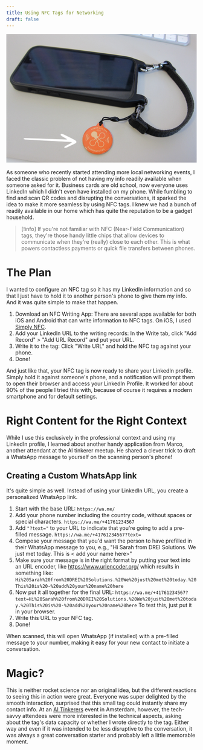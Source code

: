 ```yaml
---
title: Using NFC Tags for Networking
draft: false
---
```

![400](nfc.png)

As someone who recently started attending more local networking events, I faced the classic problem of not having my info readily available when someone asked for it. Business cards are old school, now everyone uses LinkedIn which I didn't even have installed on my phone. While fumbling to find and scan QR codes and disrupting the conversations, it sparked the idea to make it more seamless by using NFC tags. I knew we had a bunch of readily available in our home which has quite the reputation to be a gadget household.

>[!info]
>If you're not familiar with NFC (Near-Field Communication) tags, they're those handy little chips that allow devices to communicate when they're (really) close to each other. This is what powers contactless payments or quick file transfers between phones. 

# The Plan
I wanted to configure an NFC tag so it has my LinkedIn information and so that I just have to hold it to another person's phone to give them my info. And it was quite simple to make that happen.

1. Download an NFC Writing App: There are several apps available for both iOS and Android that can write information to NFC tags. On iOS, I used [Simply NFC](https://apps.apple.com/us/app/simply-nfc-tag-writer-reader/id1262550712).
2. Add your LinkedIn URL to the writing records: In the Write tab, click "Add Record" > "Add URL Record" and put your URL.
3. Write it to the tag: Click "Write URL" and hold the NFC tag against your phone.
4. Done!

 And just like that, your NFC tag is now ready to share your LinkedIn profile. Simply hold it against someone's phone, and a notification will prompt them to open their browser and access your LinkedIn Profile. It worked for about 90% of the people I tried this with, because of course it requires a modern smartphone and for default settings. 
# Right Content for the Right Context
While I use this exclusively in the professional context and using my LinkedIn profile, I learned about another handy application from Marco, another attendant at the AI tinkerer meetup. He shared a clever trick to draft a WhatsApp message to yourself on the scanning person's phone!
## Creating a Custom WhatsApp link
It's quite simple as well. Instead of using your LinkedIn URL, you create a personalized WhatsApp link.

1. Start with the base URL: `https://wa.me/`
2. Add your phone number including the country code, without spaces or special characters. `https://wa.me/+41761234567`
4. Add `"?text="` to your URL to indicate that you're going to add a pre-filled message. `https://wa.me/+41761234567?text=`
5. Compose your message that you'd want the person to have prefilled in their WhatsApp message to you, e.g., "Hi Sarah from DREI Solutions. We just met today. This is \< add your name here\>"
6. Make sure your message is in the right format by putting your text into an URL encoder, like https://www.urlencoder.org/ which results in something like: `Hi%20Sarah%20from%20DREI%20Solutions.%20We%20just%20met%20today.%20This%20is%20-%20add%20your%20name%20here`
7. Now put it all together for the final URL: `https://wa.me/+41761234567?text=Hi%20Sarah%20from%20DREI%20Solutions.%20We%20just%20met%20today.%20This%20is%20-%20add%20your%20name%20here` To test this, just put it in your browser.
8. Write this URL to your NFC tag.
9. Done!

When scanned, this will open WhatsApp (if installed) with a pre-filled message to your number, making it easy for your new contact to initiate a conversation.
# Magic?
This is neither rocket science nor an original idea, but the different reactions to seeing this in action were great. Everyone was super delighted by the smooth interaction, surprised that this small tag could instantly share my contact info. At an [AI Tinkerers](https://aitinkerers.org/p/welcome) event in Amsterdam, however, the tech-savvy attendees were more interested in the technical aspects, asking about the tag's data capacity or whether I wrote directly to the tag.
Either way and even if it was intended to be less disruptive to the conversation, it was always a great conversation starter and probably left a little memorable moment.


